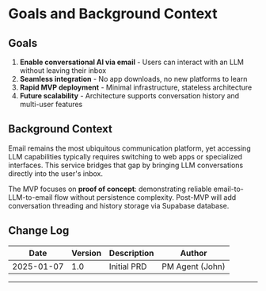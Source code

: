 # Goals and Background Context

## Goals

1. **Enable conversational AI via email** - Users can interact with an LLM without leaving their
   inbox
2. **Seamless integration** - No app downloads, no new platforms to learn
3. **Rapid MVP deployment** - Minimal infrastructure, stateless architecture
4. **Future scalability** - Architecture supports conversation history and multi-user features

## Background Context

Email remains the most ubiquitous communication platform, yet accessing LLM capabilities typically
requires switching to web apps or specialized interfaces. This service bridges that gap by bringing
LLM conversations directly into the user's inbox.

The MVP focuses on **proof of concept**: demonstrating reliable email-to-LLM-to-email flow without
persistence complexity. Post-MVP will add conversation threading and history storage via Supabase
database.

## Change Log

| Date       | Version | Description | Author          |
| ---------- | ------- | ----------- | --------------- |
| 2025-01-07 | 1.0     | Initial PRD | PM Agent (John) |

---

